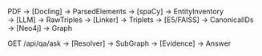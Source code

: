 PDF → [Docling] → ParsedElements
    → [spaCy] → EntityInventory  
    → [LLM] → RawTriples → [Linker] → Triplets
    → [E5/FAISS] → CanonicalIDs
    → [Neo4j] → Graph
    
GET /api/qa/ask → [Resolver] → SubGraph → [Evidence] → Answer